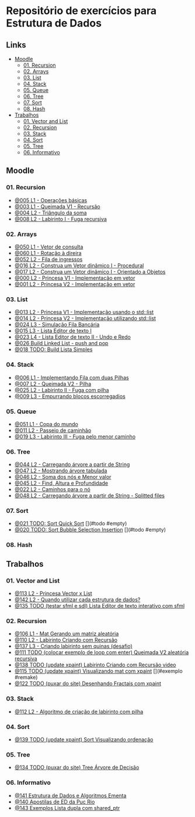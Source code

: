 
# Repositório de exercícios para Estrutura de Dados

## Links []()
<!--TOC_BEGIN-->
- [Moodle](#moodle)
    - [01. Recursion](#01-recursion)
    - [02. Arrays](#02-arrays)
    - [03. List](#03-list)
    - [04. Stack](#04-stack)
    - [05. Queue](#05-queue)
    - [06. Tree](#06-tree)
    - [07. Sort](#07-sort)
    - [08. Hash](#08-hash)
- [Trabalhos](#trabalhos)
    - [01. Vector and List](#01-vector-and-list)
    - [02. Recursion](#02-recursion)
    - [03. Stack](#03-stack)
    - [04. Sort](#04-sort)
    - [05. Tree](#05-tree)
    - [06. Informativo](#06-informativo)
<!--TOC_END-->

## Moodle

### 01. Recursion
- [@005 L1 - Operações básicas](base/005) 
- [@003 L1 - Queimada V1 - Recursão](base/003) 
- [@004 L2 - Triângulo da soma](base/004) 
- [@008 L2 - Labirinto I - Fuga recursiva](base/008) 

### 02. Arrays
- [@050 L1 - Vetor de consulta](base/050) 
- [@060 L1 - Rotação à direira](base/060) 
- [@052 L2 - Fila de ingressos](base/052) 
- [@016 L2 - Construa um Vetor dinâmico I - Procedural](base/016) 
- [@017 L2 - Construa um Vetor dinâmico I - Orientado a Objetos](base/017) 
- [@000 L2 - Princesa V1 - Implementação em vetor](base/000) 
- [@001 L2 - Princesa V2 - Implementação em vetor](base/001) 

### 03. List
- [@013 L2 - Princesa V1 - Implementação usando o std::list](base/013) 
- [@014 L2 - Princesa V2 - Implementação utilizando std::list](base/014) 
- [@024 L3 - Simulação Fila Bancária](base/024) 
- [@015 L3 - Lista Editor de texto I](base/015) 
- [@023 L4 - Lista Editor de texto II - Undo e Redo](base/023) 
- [@026 Build Linked List - push and pop](base/026) 
- [@018 TODO: Build Lista Simples](base/018) 

### 04. Stack
- [@006 L1 - Implementando Fila com duas Pilhas](base/006) 
- [@007 L2 - Queimada V2 - Pilha](base/007) 
- [@025 L2 - Labirinto II - Fuga com pilha](base/025) 
- [@009 L3 - Empurrando blocos escorregadios](base/009) 

### 05. Queue
- [@051 L1 - Copa do mundo](base/051) 
- [@011 L2 - Passeio de caminhão](base/011) 
- [@019 L3 - Labirinto III - Fuga pelo menor caminho](base/019) 

### 06. Tree
- [@044 L2 - Carregando árvore a partir de String](base/044) 
- [@047 L2 - Mostrando árvore tabulada](base/047) 
- [@046 L2 - Soma dos nós e Menor valor](base/046) 
- [@045 L2 - Find, Altura e Profundidade](base/045) 
- [@022 L2 - Caminhos para o nó](base/022) 
- [@048 L2 - Carregando árvore a partir de String - Splitted files](base/048) 

### 07. Sort
- [@021 TODO: Sort Quick Sort](base/021)  [](#todo #empty)
- [@020 TODO: Sort Bubble Selection Insertion](base/020)  [](#todo #empty)

### 08. Hash


## Trabalhos

### 01. Vector and List
- [@113 L2 - Princesa Vector x List ](base/113)  [](#trabalho)
- [@142 L2 - Quando utilizar cada estrutura de dados?](base/142) 
- [@135 TODO (testar sfml e sdl) Lista Editor de texto interativo com sfml](base/135) 

### 02. Recursion
- [@106 L1 - Mat Gerando um matriz aleatória](base/106) 
- [@110 L2 - Labirinto Criando com Recursão](base/110) 
- [@137 L3 - Criando labirinto sem quinas (desafio)](base/137)  [](#todo)
- [@111 TODO (colocar exemplo de loop com enter) Queimada V2 aleatória recursiva](base/111) 
- [@138 TODO (update xpaint) Labirinto Criando com Recursão video](base/138) 
- [@115 TODO (update xpaint) Visualizando mat com xpaint](base/115)  [](#exemplo #remake)
- [@122 TODO (puxar do site) Desenhando Fractais com xpaint](base/122) 

### 03. Stack
- [@112 L2 - Algoritmo de criação de labirinto com pilha](base/112) 

### 04. Sort
- [@139 TODO (update xpaint) Sort Visualizando ordenação](base/139) 

### 05. Tree
- [@134 TODO (puxar do site) Tree Árvore de Decisão](base/134) 

### 06. Informativo
- [@141 Estrutura de Dados e Algoritmos Ementa    ](base/141)  [](#ready)
- [@140 Apostilas de ED da Puc Rio  ](base/140) 
- [@143 Exemplos  Lista dupla com shared_ptr](base/143) 